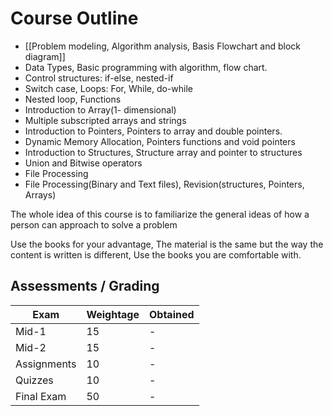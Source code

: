 # Course Outline
- [[Problem modeling, Algorithm analysis, Basis Flowchart and block diagram]]
- Data Types, Basic programming with algorithm, flow chart.
- Control structures: if-else, nested-if
- Switch case, Loops: For, While, do-while
- Nested loop, Functions
- Introduction to Array(1- dimensional)
- Multiple subscripted arrays and strings
- Introduction to Pointers, Pointers to array and double pointers.
- Dynamic Memory Allocation, Pointers functions and void pointers
- Introduction to Structures, Structure array and pointer to structures
- Union and Bitwise operators
- File Processing
- File Processing(Binary and Text files), Revision(structures, Pointers, Arrays)

The whole idea of this course is to familiarize the general ideas of how a person can approach to solve a problem

Use the books for your advantage, The material is the same but the way the content is written is different, Use the books you are comfortable with.

## Assessments / Grading

| Exam        | Weightage | Obtained |
| ----------- | --------- | -------- |
| Mid-1       | 15        | -        |
| Mid-2       | 15        | -        |
| Assignments | 10        | -        |
| Quizzes     | 10        | -        |
| Final Exam  | 50        | -         |

